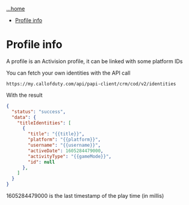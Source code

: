 [...home](README.md)

- [Profile info](#profile-info)


# Profile info

A profile is an Activision profile, it can be linked with some platform IDs

You can fetch your own identities with the API call

```
https://my.callofduty.com/api/papi-client/crm/cod/v2/identities
```

With the result

```json
{
  "status": "success",
  "data": {
    "titleIdentities": [
      {
        "title": "{{title}}",
        "platform": "{{platform}}",
        "username": "{{username}}",
        "activeDate": 1605284479000,
        "activityType": "{{gameMode}}",
        "id": null
      },
    ]
  }
}
```

1605284479000 is the last timestamp of the play time (in millis)


